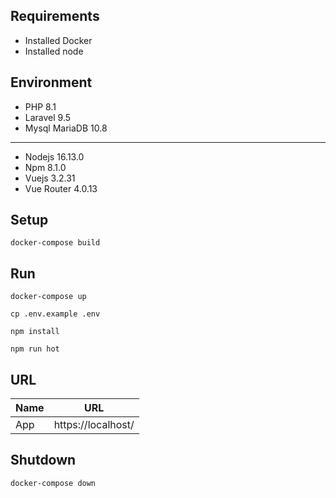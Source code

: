## Requirements

- Installed Docker
- Installed node

## Environment

- PHP 8.1
- Laravel 9.5
- Mysql MariaDB 10.8
---
- Nodejs 16.13.0
- Npm 8.1.0
- Vuejs 3.2.31
- Vue Router 4.0.13

## Setup

```
docker-compose build
```

## Run

```
docker-compose up
```

```
cp .env.example .env
```

```
npm install
```

```
npm run hot
```

## URL

| Name  | URL |
| ------------- | ------------- |
| App | https://localhost/

## Shutdown

```
docker-compose down
```

